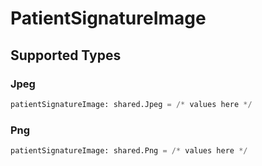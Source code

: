 # PatientSignatureImage


## Supported Types

### Jpeg

```python
patientSignatureImage: shared.Jpeg = /* values here */
```

### Png

```python
patientSignatureImage: shared.Png = /* values here */
```

